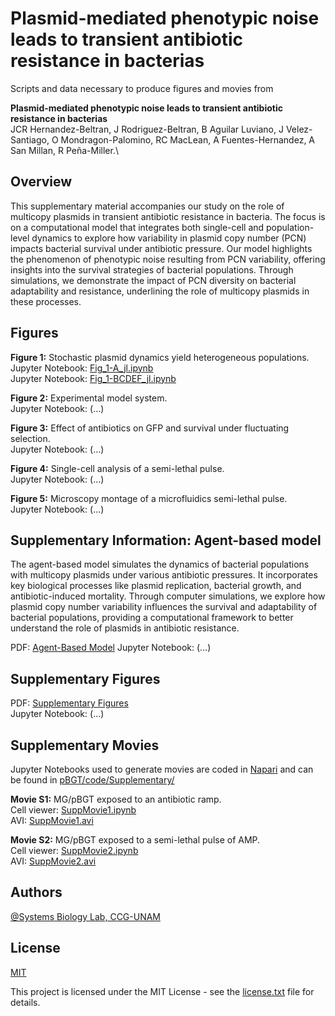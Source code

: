 # Plasmid-mediated phenotypic noise leads to transient antibiotic resistance in bacterias

 Scripts and data necessary to produce figures and movies from

**Plasmid-mediated phenotypic noise leads to transient antibiotic resistance in bacterias**\
JCR Hernandez-Beltran, J Rodriguez-Beltran, B Aguilar Luviano, J Velez-Santiago, O Mondragon-Palomino, RC MacLean, A Fuentes-Hernandez, A San Millan, R Peña-Miller.\


## Overview

This supplementary material accompanies our study on the role of multicopy plasmids in transient antibiotic resistance in bacteria. The focus is on a computational model that integrates both single-cell and population-level dynamics to explore how variability in plasmid copy number (PCN) impacts bacterial survival under antibiotic pressure. Our model highlights the phenomenon of phenotypic noise resulting from PCN variability, offering insights into the survival strategies of bacterial populations. Through simulations, we demonstrate the impact of PCN diversity on bacterial adaptability and resistance, underlining the role of multicopy plasmids in these processes.

## Figures

**Figure 1:** Stochastic plasmid dynamics yield heterogeneous populations.\
Jupyter Notebook: [Fig_1-A_jl.ipynb](code/Fig_1-A_jl.ipynb)\
Jupyter Notebook: [Fig_1-BCDEF_jl.ipynb](code/Fig_1-BCDEF_jl.ipynb)

**Figure 2:** Experimental model system.\
Jupyter Notebook: (...)

**Figure 3:** Effect of antibiotics on GFP and survival under fluctuating selection.\
Jupyter Notebook: (...)

**Figure 4:** Single-cell analysis of a semi-lethal pulse.\
Jupyter Notebook: (...)

**Figure 5:** Microscopy montage of a microfluidics semi-lethal pulse.\
Jupyter Notebook: (...)

## Supplementary Information: Agent-based model

The agent-based model simulates the dynamics of bacterial populations with multicopy plasmids under various antibiotic pressures. It incorporates key biological processes like plasmid replication, bacterial growth, and antibiotic-induced mortality. Through computer simulations, we explore how plasmid copy number variability influences the survival and adaptability of bacterial populations, providing a computational framework to better understand the role of plasmids in antibiotic resistance.

PDF: [Agent-Based Model](SI_pBGT_ABM.pdf)
Jupyter Notebook: (...)

## Supplementary Figures

PDF: [Supplementary Figures](SI_pBGT.pdf)\
Jupyter Notebook: (...)

## Supplementary Movies

Jupyter Notebooks used to generate movies are coded in
[Napari](https://napari.org/) and can be found in
[pBGT/code/Supplementary/](/code/Supplementary)

**Movie S1:** MG/pBGT exposed to an antibiotic ramp.\
Cell viewer:
[SuppMovie1.ipynb](/code/Supplementary/SuppMovie1.ipynb)\
AVI:
[SuppMovie1.avi](/movies/SuppMovie1.avi)

**Movie S2:** MG/pBGT exposed to a semi-lethal pulse of AMP.\
Cell viewer:
[SuppMovie2.ipynb](/code/Supplementary/SuppMovie2.ipynb)\
AVI:
[SuppMovie2.avi](/movies/SuppMovie2.avi)


## Authors
[\@Systems Biology Lab, CCG-UNAM](https://github.com/ccg-esb-lab)



## License

[MIT](https://choosealicense.com/licenses/mit/)

This project is licensed under the MIT License - see the
[license.txt](/ccg-esb-lab/pBGT/blob/main/license.txt) file for details.

